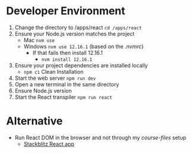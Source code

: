 # Developer Environment

1. Change the directory to /apps/react `cd /apps/react`
1. Ensure your Node.js version matches the project
	- Mac `nvm use`
	- Windows `nvm use 12.16.1` (based on the *_.nvmrc_*)
		- If that fails then install 12.16.1
			- `nvm install 12.16.1`
1. Ensure your project dependencies are installed locally
	- `npm ci` Clean Installation
1. Start the web server `npm run dev`
1. Open a new terminal in the same directory
1. Ensure Node.js version
1. Start the React transpiler `npm run react`


# Alternative

- Run React DOM in the browser and not through my *_course-files_* setup
	- [Stackblitz React app](https://stackblitz.com/fork/react)
